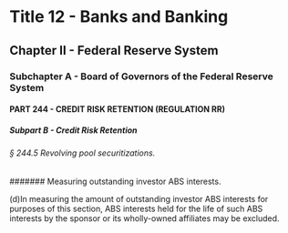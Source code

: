
# Title 12 - Banks and Banking
## Chapter II - Federal Reserve System
### Subchapter A - Board of Governors of the Federal Reserve System
#### PART 244 - CREDIT RISK RETENTION (REGULATION RR)
##### Subpart B - Credit Risk Retention
###### § 244.5 Revolving pool securitizations.
####### Measuring outstanding investor ABS interests.

(d)In measuring the amount of outstanding investor ABS interests for purposes of this section, ABS interests held for the life of such ABS interests by the sponsor or its wholly-owned affiliates may be excluded.
